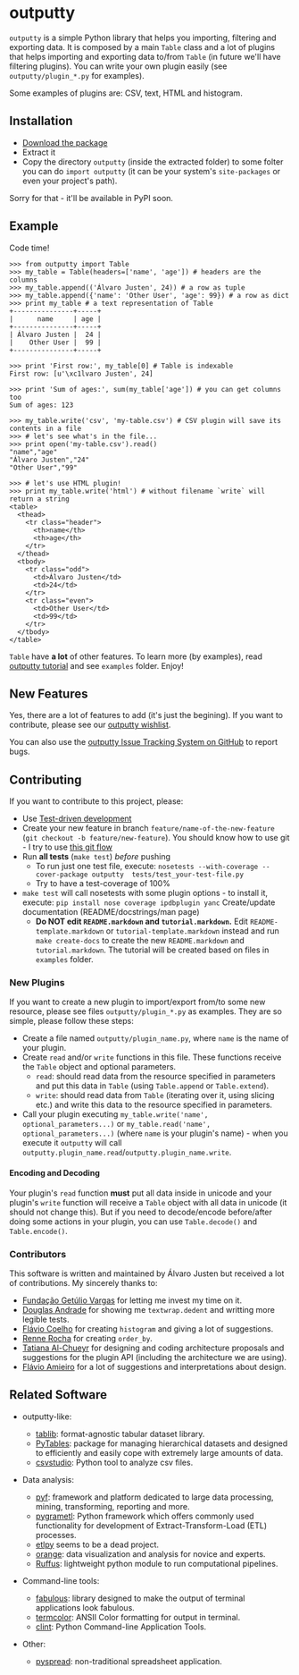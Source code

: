 outputty
========

`outputty` is a simple Python library that helps you importing, filtering and
exporting data. It is composed by a main `Table` class and a lot of plugins
that helps importing and exporting data to/from `Table` (in future we'll have
filtering plugins). You can write your own plugin easily (see
`outputty/plugin_*.py` for examples).

Some examples of plugins are: CSV, text, HTML and histogram.


Installation
------------

- [Download the package](https://github.com/turicas/outputty/tarball/master)
- Extract it
- Copy the directory `outputty` (inside the extracted folder) to some folter
  you can do `import outputty` (it can be your system's `site-packages` or even
  your project's path).

Sorry for that - it'll be available in PyPI soon.


Example
-------

Code time!

    >>> from outputty import Table
    >>> my_table = Table(headers=['name', 'age']) # headers are the columns
    >>> my_table.append(('Álvaro Justen', 24)) # a row as tuple
    >>> my_table.append({'name': 'Other User', 'age': 99}) # a row as dict
    >>> print my_table # a text representation of Table
    +---------------+-----+
    |      name     | age |
    +---------------+-----+
    | Álvaro Justen |  24 |
    |    Other User |  99 |
    +---------------+-----+

    >>> print 'First row:', my_table[0] # Table is indexable
    First row: [u'\xc1lvaro Justen', 24]

    >>> print 'Sum of ages:', sum(my_table['age']) # you can get columns too
    Sum of ages: 123

    >>> my_table.write('csv', 'my-table.csv') # CSV plugin will save its contents in a file
    >>> # let's see what's in the file...
    >>> print open('my-table.csv').read()
    "name","age"
    "Álvaro Justen","24"
    "Other User","99"

    >>> # let's use HTML plugin!
    >>> print my_table.write('html') # without filename `write` will return a string
    <table>
      <thead>
        <tr class="header">
          <th>name</th>
          <th>age</th>
        </tr>
      </thead>
      <tbody>
        <tr class="odd">
          <td>Álvaro Justen</td>
          <td>24</td>
        </tr>
        <tr class="even">
          <td>Other User</td>
          <td>99</td>
        </tr>
      </tbody>
    </table>


`Table` have __a lot__ of other features. To learn more (by examples), read [outputty
tutorial](https://github.com/turicas/outputty/blob/master/tutorial.markdown)
and see `examples` folder. Enjoy!


New Features
------------

Yes, there are a lot of features to add (it's just the begining). If you
want to contribute, please see our
[outputty wishlist](https://github.com/turicas/outputty/blob/master/WISHLIST.markdown).

You can also use the [outputty Issue Tracking
System on GitHub](https://github.com/turicas/outputty/issues) to report bugs.


Contributing
------------

If you want to contribute to this project, please:

- Use [Test-driven
  development](http://en.wikipedia.org/wiki/Test-driven_development)
- Create your new feature in branch `feature/name-of-the-new-feature`
  (`git checkout -b feature/new-feature`). You should know how to use git - I
  try to use [this git
  flow](http://nvie.com/posts/a-successful-git-branching-model/)
- Run __all tests__ (`make test`) _before_ pushing
  - To run just one test file, execute: `nosetests --with-coverage --cover-package outputty  tests/test_your-test-file.py`
  - Try to have a test-coverage of 100%
- `make test` will call nosetests with some plugin options - to install
  it, execute: `pip install nose coverage ipdbplugin yanc`
  Create/update documentation (README/docstrings/man page)
  - __Do NOT edit `README.markdown` and `tutorial.markdown`.__ Edit
  `README-template.markdown` or `tutorial-template.markdown` instead and run
  `make create-docs` to create the new `README.markdown` and
  `tutorial.markdown`. The tutorial will be created based on files in
  `examples` folder.


### New Plugins

If you want to create a new plugin to import/export from/to some new
resource, please see files `outputty/plugin_*.py` as examples. They are so
simple, please follow these steps:

- Create a file named `outputty/plugin_name.py`, where `name` is the name of
  your plugin.
- Create `read` and/or `write` functions in this file. These functions receive
  the `Table` object and optional parameters.
  - `read`: should read data from the resource specified in parameters and put
    this data in `Table` (using `Table.append` or `Table.extend`).
  - `write`: should read data from `Table` (iterating over it, using slicing
    etc.) and write this data to the resource specified in parameters.
- Call your plugin executing `my_table.write('name', optional_parameters...)`
  or `my_table.read('name', optional_parameters...)` (where `name` is your
  plugin's name) - when you execute it `outputty` will call
  `outputty.plugin_name.read`/`outputty.plugin_name.write`.


#### Encoding and Decoding

Your plugin's `read` function __must__ put all data inside in unicode and your
plugin's `write` function will receive a `Table` object with all data in
unicode (it should not change this). But if you need to decode/encode
before/after doing some actions in your plugin, you can use `Table.decode()`
and `Table.encode()`.


### Contributors

This software is written and maintained by Álvaro Justen but received a lot of
contributions. My sincerely thanks to:

- [Fundação Getúlio Vargas](http://www.fgv.br/) for letting me invest my time
  on it.
- [Douglas Andrade](https://github.com/douglas) for showing me
  `textwrap.dedent` and writting more legible tests.
- [Flávio Coelho](https://github.com/fccoelho) for creating `histogram` and
  giving a lot of suggestions.
- [Renne Rocha](https://github.com/rennerocha) for creating `order_by`.
- [Tatiana Al-Chueyr](https://github.com/tatiana) for designing and coding
  architecture proposals and suggestions for the plugin API (including the
  architecture we are using).
- [Flávio Amieiro](https://github.com/flavioamieiro) for a lot of suggestions
  and interpretations about design.



Related Software
----------------

- outputty-like:

    - [tablib](https://github.com/kennethreitz/tablib): format-agnostic tabular
      dataset library.
    - [PyTables](http://www.pytables.org/): package for managing hierarchical
      datasets and designed to efficiently and easily cope with extremely large
      amounts of data.
    - [csvstudio](http://code.google.com/p/csvstudio/): Python tool to analyze
      csv files.

- Data analysis:

    - [pyf](http://pyfproject.org/): framework and platform dedicated to large
      data processing, mining, transforming, reporting and more.
    - [pygrametl](http://pygrametl.org/): Python framework which offers
      commonly used functionality for development of Extract-Transform-Load
      (ETL) processes.
    - [etlpy](http://sourceforge.net/projects/etlpy) seems to be a dead project.
    - [orange](http://orange.biolab.si/): data visualization and analysis for
      novice and experts.
    - [Ruffus](http://ruffus.org.uk/): lightweight python module to run
      computational pipelines.

- Command-line tools:

    - [fabulous](http://lobstertech.com/fabulous.html): library designed to
      make the output of terminal applications look fabulous.
    - [termcolor](http://pypi.python.org/pypi/termcolor): ANSII Color
      formatting for output in terminal.
    - [clint](https://github.com/kennethreitz/clint): Python Command-line
      Application Tools.

- Other:
    - [pyspread](http://manns.github.com/pyspread/): non-traditional
      spreadsheet application.
